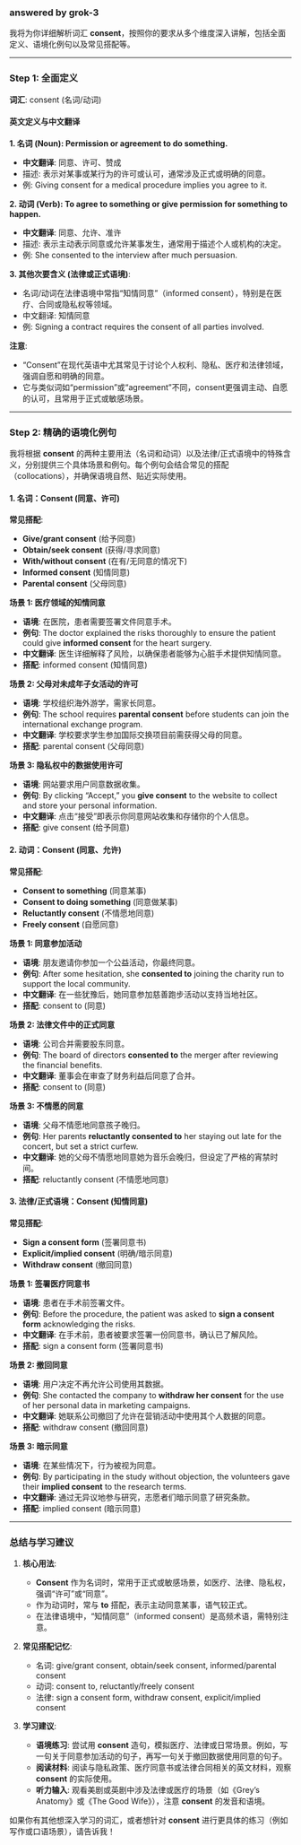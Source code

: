### answered by grok-3
我将为你详细解析词汇 **consent**，按照你的要求从多个维度深入讲解，包括全面定义、语境化例句以及常见搭配等。

---

### Step 1: 全面定义

**词汇**: consent (名词/动词)

#### 英文定义与中文翻译
**1. 名词 (Noun): Permission or agreement to do something.**
- **中文翻译**: 同意、许可、赞成
- 描述: 表示对某事或某行为的许可或认可，通常涉及正式或明确的同意。
- 例: Giving consent for a medical procedure implies you agree to it.

**2. 动词 (Verb): To agree to something or give permission for something to happen.**
- **中文翻译**: 同意、允许、准许
- 描述: 表示主动表示同意或允许某事发生，通常用于描述个人或机构的决定。
- 例: She consented to the interview after much persuasion.

**3. 其他次要含义 (法律或正式语境)**:
- 名词/动词在法律语境中常指“知情同意”（informed consent），特别是在医疗、合同或隐私权等领域。
- 中文翻译: 知情同意
- 例: Signing a contract requires the consent of all parties involved.

**注意**:
- “Consent”在现代英语中尤其常见于讨论个人权利、隐私、医疗和法律领域，强调自愿和明确的同意。
- 它与类似词如“permission”或“agreement”不同，consent更强调主动、自愿的认可，且常用于正式或敏感场景。

---

### Step 2: 精确的语境化例句

我将根据 **consent** 的两种主要用法（名词和动词）以及法律/正式语境中的特殊含义，分别提供三个具体场景和例句。每个例句会结合常见的搭配（collocations），并确保语境自然、贴近实际使用。

#### 1. 名词：Consent (同意、许可)
**常见搭配**:
- **Give/grant consent** (给予同意)
- **Obtain/seek consent** (获得/寻求同意)
- **With/without consent** (在有/无同意的情况下)
- **Informed consent** (知情同意)
- **Parental consent** (父母同意)

**场景 1: 医疗领域的知情同意**
- **语境**: 在医院，患者需要签署文件同意手术。
- **例句**: The doctor explained the risks thoroughly to ensure the patient could give **informed consent** for the heart surgery.
- **中文翻译**: 医生详细解释了风险，以确保患者能够为心脏手术提供知情同意。
- **搭配**: informed consent (知情同意)

**场景 2: 父母对未成年子女活动的许可**
- **语境**: 学校组织海外游学，需家长同意。
- **例句**: The school requires **parental consent** before students can join the international exchange program.
- **中文翻译**: 学校要求学生参加国际交换项目前需获得父母的同意。
- **搭配**: parental consent (父母同意)

**场景 3: 隐私权中的数据使用许可**
- **语境**: 网站要求用户同意数据收集。
- **例句**: By clicking “Accept,” you **give consent** to the website to collect and store your personal information.
- **中文翻译**: 点击“接受”即表示你同意网站收集和存储你的个人信息。
- **搭配**: give consent (给予同意)

#### 2. 动词：Consent (同意、允许)
**常见搭配**:
- **Consent to something** (同意某事)
- **Consent to doing something** (同意做某事)
- **Reluctantly consent** (不情愿地同意)
- **Freely consent** (自愿同意)

**场景 1: 同意参加活动**
- **语境**: 朋友邀请你参加一个公益活动，你最终同意。
- **例句**: After some hesitation, she **consented to** joining the charity run to support the local community.
- **中文翻译**: 在一些犹豫后，她同意参加慈善跑步活动以支持当地社区。
- **搭配**: consent to (同意)

**场景 2: 法律文件中的正式同意**
- **语境**: 公司合并需要股东同意。
- **例句**: The board of directors **consented to** the merger after reviewing the financial benefits.
- **中文翻译**: 董事会在审查了财务利益后同意了合并。
- **搭配**: consent to (同意)

**场景 3: 不情愿的同意**
- **语境**: 父母不情愿地同意孩子晚归。
- **例句**: Her parents **reluctantly consented to** her staying out late for the concert, but set a strict curfew.
- **中文翻译**: 她的父母不情愿地同意她为音乐会晚归，但设定了严格的宵禁时间。
- **搭配**: reluctantly consent (不情愿地同意)

#### 3. 法律/正式语境：Consent (知情同意)
**常见搭配**:
- **Sign a consent form** (签署同意书)
- **Explicit/implied consent** (明确/暗示同意)
- **Withdraw consent** (撤回同意)

**场景 1: 签署医疗同意书**
- **语境**: 患者在手术前签署文件。
- **例句**: Before the procedure, the patient was asked to **sign a consent form** acknowledging the risks.
- **中文翻译**: 在手术前，患者被要求签署一份同意书，确认已了解风险。
- **搭配**: sign a consent form (签署同意书)

**场景 2: 撤回同意**
- **语境**: 用户决定不再允许公司使用其数据。
- **例句**: She contacted the company to **withdraw her consent** for the use of her personal data in marketing campaigns.
- **中文翻译**: 她联系公司撤回了允许在营销活动中使用其个人数据的同意。
- **搭配**: withdraw consent (撤回同意)

**场景 3: 暗示同意**
- **语境**: 在某些情况下，行为被视为同意。
- **例句**: By participating in the study without objection, the volunteers gave their **implied consent** to the research terms.
- **中文翻译**: 通过无异议地参与研究，志愿者们暗示同意了研究条款。
- **搭配**: implied consent (暗示同意)

---

### 总结与学习建议
1. **核心用法**:
   - **Consent** 作为名词时，常用于正式或敏感场景，如医疗、法律、隐私权，强调“许可”或“同意”。
   - 作为动词时，常与 **to** 搭配，表示主动同意某事，语气较正式。
   - 在法律语境中，“知情同意”（informed consent）是高频术语，需特别注意。

2. **常见搭配记忆**:
   - 名词: give/grant consent, obtain/seek consent, informed/parental consent
   - 动词: consent to, reluctantly/freely consent
   - 法律: sign a consent form, withdraw consent, explicit/implied consent

3. **学习建议**:
   - **语境练习**: 尝试用 **consent** 造句，模拟医疗、法律或日常场景。例如，写一句关于同意参加活动的句子，再写一句关于撤回数据使用同意的句子。
   - **阅读材料**: 阅读与隐私政策、医疗同意书或法律合同相关的英文材料，观察 **consent** 的实际使用。
   - **听力输入**: 观看美剧或英剧中涉及法律或医疗的场景（如《Grey’s Anatomy》或《The Good Wife》），注意 **consent** 的发音和语境。

如果你有其他想深入学习的词汇，或者想针对 **consent** 进行更具体的练习（例如写作或口语场景），请告诉我！